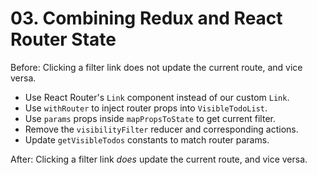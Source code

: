 # 03. Combining Redux and React Router State

Before: Clicking a filter link does not update the current route, and vice versa.

- Use React Router's `Link` component instead of our custom `Link`.
- Use `withRouter` to inject router props into `VisibleTodoList`.
- Use `params` props inside `mapPropsToState` to get current filter.
- Remove the `visibilityFilter` reducer and corresponding actions.
- Update `getVisibleTodos` constants to match router params.

After: Clicking a filter link *does* update the current route, and vice versa.
